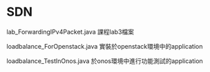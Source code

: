 # SDN
<p>lab_ForwardingIPv4Packet.java     課程lab3檔案</p>
<p>loadbalance_ForOpenstack.java     實裝於openstack環境中的application</p>
<p>loadbalance_TestInOnos.java       於onos環境中進行功能測試的application</p>

